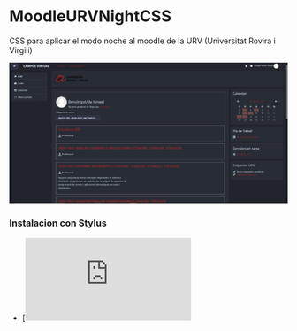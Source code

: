 # MoodleURVNightCSS
CSS para aplicar el modo noche al moodle de la URV (Universitat Rovira i Virgili)

![alt text](URV_moodle_1.jpg)

### Instalacion con Stylus
  * [![Install directly with Stylus](https://raw.githubusercontent.com/IsmaelHG/MoodleURVNightCSS/main/moodle-urv-night.user.css)
